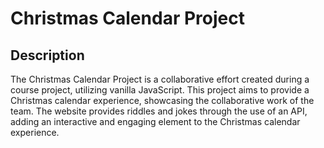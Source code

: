 # Christmas Calendar Project

## Description
The Christmas Calendar Project is a collaborative effort created during a course project, 
utilizing vanilla JavaScript. This project aims to provide a Christmas calendar experience, showcasing the collaborative work of the team. 
The website provides riddles and jokes through the use of an API, 
adding an interactive and engaging element to the Christmas calendar experience.
